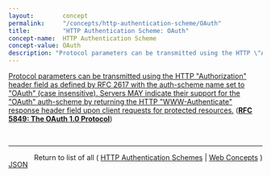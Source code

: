 ```yaml
---
layout:        concept
permalink:     "/concepts/http-authentication-scheme/OAuth"
title:         "HTTP Authentication Scheme: OAuth"
concept-name:  HTTP Authentication Scheme
concept-value: OAuth
description: "Protocol parameters can be transmitted using the HTTP \"Authorization\" header field as defined by RFC 2617 with the auth-scheme name set to \"OAuth\" (case insensitive). Servers MAY indicate their support for the \"OAuth\" auth-scheme by returning the HTTP \"WWW-Authenticate\" response header field upon client requests for protected resources."
---
```


[Protocol parameters can be transmitted using the HTTP "Authorization" header field as defined by RFC 2617 with the auth-scheme name set to "OAuth" (case insensitive). Servers MAY indicate their support for the "OAuth" auth-scheme by returning the HTTP "WWW-Authenticate" response header field upon client requests for protected resources.](https://datatracker.ietf.org/doc/html/rfc5849#section-3.5.1 "Read documentation for HTTP Authentication Scheme &#34;OAuth&#34;") (**[RFC 5849: The OAuth 1.0 Protocol](/specs/IETF/RFC/5849 "OAuth provides a method for clients to access server resources on behalf of a resource owner (such as a different client or an end-user). It also provides a process for end-users to authorize third-party access to their server resources without sharing their credentials (typically, a username and password pair), using user-agent redirections.")**)

<br/>
<hr/>

<p style="float : left"><a href="./OAuth.json" title="JSON representing this particular Web Concept value">JSON</a></p>
<p style="text-align: right">Return to list of all ( <a href="../http-authentication-scheme/">HTTP Authentication Schemes</a> | <a href="../">Web Concepts</a> )</p>
